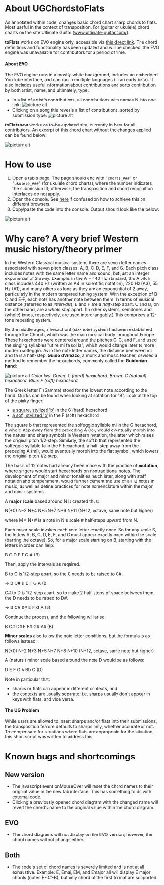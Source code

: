 # About UGChordstoFlats
As annotated within code, changes basic chord chart sharp chords to flats. Most useful in the context of transposition.
For (guitar or ukulele) chord charts on the site Ultimate Guitar (www.ultimate-guitar.com/).

__toFlats__ works on EVO engine only, accessible via [this direct link](https://www.ultimate-guitar.com/?new_ug_exp=1). The chord definitions and functionality has been updated and will be checked; the EVO engine was unavailable for contributors for a period of time.

#### About EVO ####
The EVO engine runs in a mostly-white background, includes an embedded YouTube interface, and can run in multiple languages (in an early beta). It also includes useful information about contributions and sorts contribution by both artist, name, and ultimately, type:
- In a list of artist's contributions, all contributions with names N into one link:
![picture alt](https://i.imgur.com/E6ZPltO.png "List of links by song name under artist Sam Smith")
- Clicking on a song title reveals a list of contributions, sorted by submission type:
![picture alt](https://i.imgur.com/nj3H02W.png "List of contributions for the song Lay Me Down, sorted by submission type")

__toFlatsnew__ works on to-be-updated site, currently in beta for all contributors. An excerpt of [this chord chart](https://tabs.ultimate-guitar.com/tab/pvris/whats_wrong_chords_2042995) without the changes applied can be found below:

![picture alt](https://i.imgur.com/hcqDIIh.png "Example of a chord chart formatted in the beta.")

# How to use
1. Open a tab's page. The page should end with "`chords_###`" or "`ukulele_###`" (for ukulele chord charts), where the number indicates the submission ID; otherwise, the transposition and chord recognition interfaces do not apply.
2. Open the console. See [here](https://www.wickedlysmart.com/hfjsconsole/) if confused on how to achieve this on different browsers.
3. Copy/paste the code into the console. Output should look like the below:

![picture alt](https://i.imgur.com/ekfpDOM.png "Example of a chord chart formatted in the beta, code run.")

# Why care? A very brief Western music history/theory primer
In the Western Classical musical system, there are seven letter names associated with seven pitch classes: A, B, C, D, E, F, and G. Each pitch class includes notes with the same letter name and sound, but just an integer exponential of 2 away.
Example: in the A = 440 Hz standard, the A pitch class includes 440 Hz (written as A4 in scientific notation), 220 Hz (A3), 55 Hz (A1), and many others as long as they are an exponential of 2 away, particularly in the modern tempered tuning system.
With the exception of B-C and E-F, each note has another note between them. In terms of musical distance (referred to as _intervals_), E and F are a _half-step_ apart. C and D, on the other hand, are a _whole step_ apart. (In other systems, semitones and (whole) tones, respectively, are used interchangably.) This comprises a 12-tone repeating system.

By the middle ages, a hexachord (six-note) system had been established through the Church, which was the main musical body throughout Europe. These hexachords were centered around the pitches G, C, and F, and used the singing syllables "ut re mi fa sol la", which would change later to more modern solfeggio. As in the note letter names, the distance beetween mi and fa is a half-step. __Guido d'Arezzo__, a monk and music teacher, devised a method to remember the hexachords, commonly called the __Guidonian hand__:

![picture alt](http://78.media.tumblr.com/5da2bde2b397824666715d14bb25974f/tumblr_nlvvy0dIqQ1qblk3mo5_1280.png "a Guidonian hand")
*Color key. Green: G (hard) hexachord. Brown: C (natural) hexachord. Blue: F (soft) hexachord.*

The Greek letter Γ (Gamma) stood for the lowest note according to the hand. Quirks can be found when looking at notation for "B". Look at the top of the pinky finger:

- [a square, stylized 'b'](http://i57.tinypic.com/8wzbis.gif "hard hexachord symbol") in the G (hard) hexachord
- [a soft, stylized 'b'](http://i57.tinypic.com/351cu9l.gif "soft hexachord symbol") in the F (soft) hexachord

The square b that represented the solfeggio syllable mi in the G hexachord, a whole step away from the preceding A (re), would eventually morph into the natural and sharp symbols in Western notation, the latter which raises the original pitch 1/2-step. Similarly, the soft b that represented the solfeggio syllable fa in the F hexachord, a half-step away from the preceding A (mi), would eventually morph into the flat symbol, which lowers the original pitch 1/2-step.

The basis of 12 notes had already been made with the practice of __mutation__, where singers would start hexachords on nontraditional notes. The development of major and minor tonalities much later, along with staff notation and temperament, would further cement the use of all 12 notes in music, as well as define practices for note nomenclature within the major and minor systems.

A __major scale__ based around N is created thus:

N(+0) N+2 N+4 N+5 N+7 N+9 N+11 (N+12, octave, same note but higher)

where M = N+# is a note in N's scale # half-steps upward from N.

Each major scale invokes each note letter exactly once. So for any scale S, the letters A, B, C, D, E, F, and G must appear exactly once within the scale (barring the octave). So, for a major scale starting on B, starting with the letters in order can help:

B C D E F G A (B)

Then, apply the intervals as required.

B to C is 1/2-step apart, so the C needs to be raised to C#.

-> B C# D E F G A (B)

C# to D is 1/2-step apart, so to make 2 half-steps of space between them, the D needs to be raised to D#.

-> B C# D# E F G A (B)

Continue the process, and the following will arise:

B C# D# E F# G# A# (B)

__Minor scales__ also follow the note letter conditions, but the formula is as follows instead:

N(+0) N+2 N+3 N+5 N+7 N+8 N+10 (N+12, octave, same note but higher)

A (natural) minor scale based around the note D would be as follows:

D E F G A Bb C (D)

Note in particular that:
- sharps or flats can appear in different contexts, and
- the contexts are usually separate; i.e. sharps usually don't appear in keys with flats, and vice versa.

#### The UG Problem ####
While users are allowed to insert sharps and/or flats into their submissions, the transposition feature defaults to sharps only, whether accurate or not. To compensate for situations where flats are appropriate for the situation, this short script was written to address this.

# Known bugs and shortcomings
## New version
- The javascript event onMouseOver will reset the chord names to their original value in the new tab interface. This has something to do with external code.
- Clicking a previously opened chord diagram with the changed name will revert the chord's name to the original value within the chord diagram.

## EVO
- The chord diagrams will not display on the EVO version; however, the chord names will not change either.

## Both
- The code's set of chord names is severely limited and is not at all exhaustive. Example: E, Emaj, EM, and Emajor all will display E major chords (notes E-G#-B), but only chord of the first format are supported.
